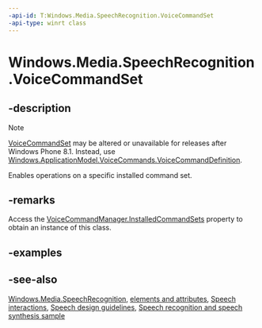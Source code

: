 ```yaml
---
-api-id: T:Windows.Media.SpeechRecognition.VoiceCommandSet
-api-type: winrt class
---
```


<!-- Class syntax.
public class VoiceCommandSet : Windows.Media.SpeechRecognition.IVoiceCommandSet
-->

# Windows.Media.SpeechRecognition.VoiceCommandSet

## -description
> [!NOTE]
> [VoiceCommandSet](voicecommandset.md) may be altered or unavailable for releases after Windows Phone 8.1. Instead, use [Windows.ApplicationModel.VoiceCommands.VoiceCommandDefinition](../windows.applicationmodel.voicecommands/voicecommanddefinition.md).

Enables operations on a specific installed command set.

## -remarks
Access the [VoiceCommandManager.InstalledCommandSets](voicecommandmanager_installedcommandsets.md) property to obtain an instance of this class.

## -examples

## -see-also
[Windows.Media.SpeechRecognition](windows_media_speechrecognition.md), [ elements and attributes](https://docs.microsoft.com/uwp/schemas/voicecommands/voice-command-elements-and-attributes-1-2.md), [Speech interactions](http://msdn.microsoft.com/library/646db3ce-fa81-4727-8c21-936c81079439), [Speech design guidelines](http://msdn.microsoft.com/library/4a63a8c4-4182-4e36-ba12-4c343a56fca9), [Speech recognition and speech synthesis sample](http://go.microsoft.com/fwlink/p/?LinkID=619897)